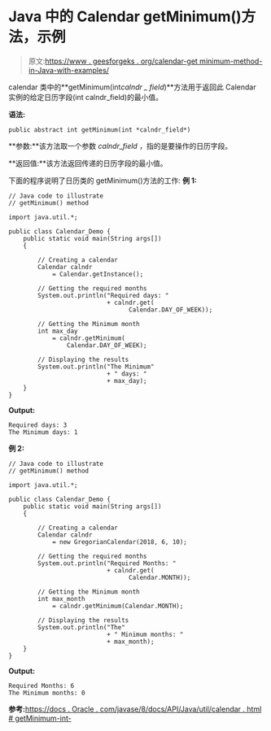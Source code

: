 # Java 中的 Calendar getMinimum()方法，示例

> 原文:[https://www . geesforgeks . org/calendar-get minimum-method-in-Java-with-examples/](https://www.geeksforgeeks.org/calendar-getminimum-method-in-java-with-examples/)

calendar 类中的**getMinimum(int*calndr _ field*)**方法用于返回此 Calendar 实例的给定日历字段(int calndr_field)的最小值。

**语法:**

```
public abstract int getMinimum(int *calndr_field*)
```

**参数:**该方法取一个参数 *calndr_field* ，指的是要操作的日历字段。

**返回值:**该方法返回传递的日历字段的最小值。

下面的程序说明了日历类的 getMinimum()方法的工作:
**例 1:**

```
// Java code to illustrate
// getMinimum() method

import java.util.*;

public class Calendar_Demo {
    public static void main(String args[])
    {

        // Creating a calendar
        Calendar calndr
            = Calendar.getInstance();

        // Getting the required months
        System.out.println("Required days: "
                           + calndr.get(
                                 Calendar.DAY_OF_WEEK));

        // Getting the Minimum month
        int max_day
            = calndr.getMinimum(
                Calendar.DAY_OF_WEEK);

        // Displaying the results
        System.out.println("The Minimum"
                           + " days: "
                           + max_day);
    }
}
```

**Output:**

```
Required days: 3
The Minimum days: 1

```

**例 2:**

```
// Java code to illustrate
// getMinimum() method

import java.util.*;

public class Calendar_Demo {
    public static void main(String args[])
    {

        // Creating a calendar
        Calendar calndr
            = new GregorianCalendar(2018, 6, 10);

        // Getting the required months
        System.out.println("Required Months: "
                           + calndr.get(
                                 Calendar.MONTH));

        // Getting the Minimum month
        int max_month
            = calndr.getMinimum(Calendar.MONTH);

        // Displaying the results
        System.out.println("The"
                           + " Minimum months: "
                           + max_month);
    }
}
```

**Output:**

```
Required Months: 6
The Minimum months: 0

```

**参考:**[https://docs . Oracle . com/javase/8/docs/API/Java/util/calendar . html # getMinimum-int-](https://docs.oracle.com/javase/8/docs/api/java/util/Calendar.html#getMinimum-int-)